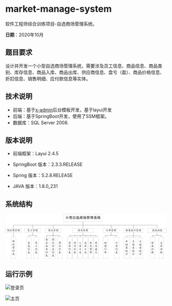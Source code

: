 # market-manage-system

软件工程师综合训练项目-自选商场管理系统。

**日期**：2020年10月

## 题目要求

设计并开发一个小型自选商场管理系统，需要涉及员工信息、商品信息、商品类别、库存信息、商品入库、商品出库、供应商信息、盘亏（盈）、商品价格信息、折扣信息、销售明细、应付款信息等实体。

## 技术说明

+ 前端：基于[x-admin](http://x.xuebingsi.com/)后台模板开发，基于layui开发
+ 后端：基于SpringBoot开发，使用了SSM框架。
+ 数据库：SQL Server 2008.

## 版本说明

+ 前端框架：Layui 2.4.5

+ SpringBoot 版本：2.3.3.RELEASE

+ Spring 版本：5.2.8.RELEASE
+ JAVA 版本：1.8.0_231

## 系统结构

![功能模块图](docs/imgs/功能模块图.png)

## 运行示例

![登录页](docs/imgs/1.png)

![主页](docs/imgs/2.png)
